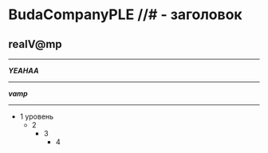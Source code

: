 # BudaCompanyPLE    //# - заголовок
## realV@mp
____
***YEAHAA***
____
___vamp___
____
- 1 уровень
    - 2 
        - 3
            - 4   
